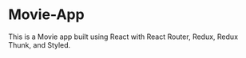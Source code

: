 # Movie-App
This is a Movie app built using React with React Router, Redux, Redux Thunk, and Styled. 
